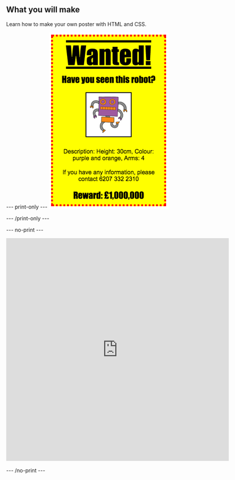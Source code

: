 ## What you will make

Learn how to make your own poster with HTML and CSS.

--- print-only ---
![A wanted poster for a robot](images/wanted-final.png)

--- /print-only ---

--- no-print ---

<iframe src="https://editor.raspberrypi.org/en/embed/viewer/wanted-complete" width="600" height="600" frameborder="0" marginwidth="0" marginheight="0" allowfullscreen> </iframe>

--- /no-print ---



